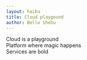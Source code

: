 ```yaml
---
layout: haiku
title: Cloud playgound
author: Bello Shehu
---
```


Cloud is a playground<br>
Platform where magic happens<br>
Services are bold<br>